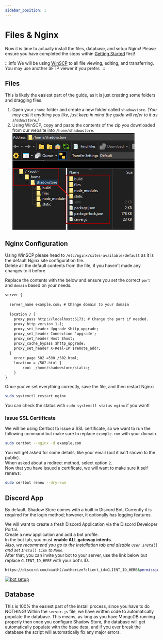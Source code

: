```yaml
---
sidebar_position: 3
---
```


# Files & Nginx

Now it is time to actually install the files, database, and setup Nginx! Please ensure you have completed the steps within [Getting Started](/docs/shadowStore-install/getting-started) first!

:::info
We will be using [WinSCP](https://winscp.net/eng/index.php) to all file viewing, editing, and transferring. You may use another SFTP viewer if you prefer.
:::

## Files

This is likely the easiest part of the guide, as it is just creating some folders and dragging files.

1. Open your `/home` folder and create a new folder called `shadowstore`. _(You may call it anything you like, just keep in mind the guide will refer to it as `shadowstore`.)_
2. Using WinSCP, copy and paste the contents of the zip you downloaded from our website into `/home/shadowstore`.
   ![shadowstore-WinSCP](/img/docs/shadowstore-WinSCP.png)

## Nginx Configuration

Using WinSCP please head to `/etc/nginx/sites-available/default` as it is the default Nginx site configuration file.\
Delete all the default contents from the file, if you haven't made any changes to it before.

Replace the contents with the below and ensure you set the correct `port` and `domain` based on your needs.

```nginx
server {

  server_name example.com; # Change domain to your domain

  location / {
    proxy_pass http://localhost:5173; # Change the port if needed.
    proxy_http_version 1.1;
    proxy_set_header Upgrade $http_upgrade;
    proxy_set_header Connection 'upgrade';
    proxy_set_header Host $host;
    proxy_cache_bypass $http_upgrade;
    proxy_set_header X-Real-IP $remote_addr;
  }
    error_page 502 =500 /502.html;
    location = /502.html {
        root  /home/shadowstore/static;
    }
}
```

Once you've set everything correctly, save the file, and then restart Nginx:

```bash
sudo systemctl restart nginx
```

You can check the status with `sudo systemctl status nginx` if you want!

### Issue SSL Certificate

We will be using Certbot to issue a SSL certificate, so we want to run the following command but make sure to replace `example.com` with your domain.

```bash
sudo certbot --nginx -d example.com
```

You will get asked for some details, like your email (but it isn't shown to the public).\
When asked about a redirect method, select option `2`.\
Now that you have issued a certificate, we will want to make sure it self renews:

```bash
sudo certbot renew --dry-run
```

## Discord App

By default, Shadow Store comes with a built in Discord Bot. Currently it is required for the login method; however, it optionally has logging features.

We will want to create a fresh Discord Application via the Discord Developer Portal.\
Create a new application and add a bot profile.\
In the bot tab, you must **enable ALL gateway intents**.\
_Also, we recommend you go to the Installation tab and disable `User Install` and set `Install Link` to `None`._\
After that, you can invite your bot to your server, use the link below but replace `CLIENT_ID_HERE` with your bot's ID.

```bash
https://discord.com/oauth2/authorize?client_id=CLIENT_ID_HERE&permissions=8&integration_type=0&scope=bot
```

[![bot setup](/img/docs/setup-bot.gif)](/img/docs/setup-bot.mp4)

## Database

This is 100% the easiest part of the install process, since you have to do NOTHING! Within the `server.js` file, we have written code to automatically populate the database. This means, as long as you have MongoDB running properly then once you configure Shadow Store, the database will get automatically populate with the base data, and if you ever break the database the script will automatically fix any major errors.
